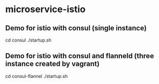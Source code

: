 # microservice-istio

## Demo for istio with consul (single instance)
cd consul
./startup.sh

## Demo for istio with consul and flanneld (three instance created by vagrant)
cd consul-flannel
./startup.sh
